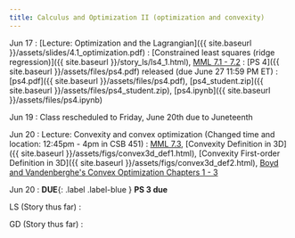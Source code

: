 ```yaml
---
title: Calculus and Optimization II (optimization and convexity)
---
```

Jun 17
: [Lecture: Optimization and the Lagrangian]({{ site.baseurl }}/assets/slides/4.1_optimization.pdf)
    : [Constrained least squares (ridge regression)]({{ site.baseurl }}/story_ls/ls4_1.html), [MML 7.1 - 7.2](https://mml-book.github.io/book/mml-book.pdf)
: [PS 4]({{ site.baseurl }}/assets/files/ps4.pdf) released (due June 27 11:59 PM ET)
  : [ps4.pdf]({{ site.baseurl }}/assets/files/ps4.pdf), [ps4_student.zip]({{ site.baseurl }}/assets/files/ps4_student.zip), [ps4.ipynb]({{ site.baseurl }}/assets/files/ps4.ipynb)
    
Jun 19
: Class rescheduled to Friday, June 20th due to Juneteenth

Jun 20 
: Lecture: Convexity and convex optimization (Changed time and location: 12:45pm - 4pm in CSB 451)
    : [MML 7.3](https://mml-book.github.io/book/mml-book.pdf), [Convexity Definition in 3D]({{ site.baseurl }}/assets/figs/convex3d_def1.html), [Convexity First-order Definition in 3D]({{ site.baseurl }}/assets/figs/convex3d_def2.html), [Boyd and Vandenberghe's Convex Optimization Chapters 1 - 3](https://stanford.edu/~boyd/cvxbook/)

Jun 20
: **DUE**{: .label .label-blue } **PS 3 due**

LS (Story thus far)
:

GD (Story thus far)
:
